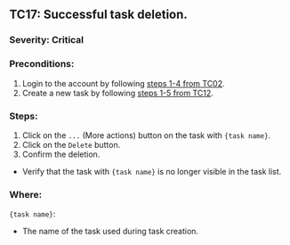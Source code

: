 ## TC17: Successful task deletion.
### Severity: Critical
### Preconditions:
1. Login to the account by following [steps 1-4 from TC02](TC02.md).
2. Create a new task by following [steps 1-5 from TC12](TC12.md).
### Steps:
1. Click on the `...` (More actions) button on the task with `{task name}`.
2. Click on the `Delete` button.
3. Confirm the deletion.
* Verify that the task with `{task name}` is no longer visible in the task list.
### Where:
`{task name}`:
* The name of the task used during task creation.